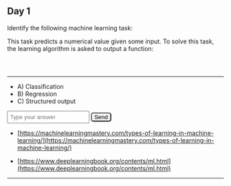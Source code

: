 ## Day 1

Identify the following machine learning task:

This task predicts a numerical value given some input. To solve this task, the learning algorithm is asked to output a function:

<div id="katex_day1" class="katex-formula"></div>

---

- A) Classification
- B) Regression
- C) Structured output

<input type="text" placeholder="Type your answer" id="day1_choice" name="day1_choice"/>
<button type="submit" id="day1_submit" class="button">Send</button> 
<div id="day1_feedback"></div>

- [https://machinelearningmastery.com/types-of-learning-in-machine-learning/](https://machinelearningmastery.com/types-of-learning-in-machine-learning/)

- [https://www.deeplearningbook.org/contents/ml.html](https://www.deeplearningbook.org/contents/ml.html)

---






<link rel="stylesheet" href="https://cdn.jsdelivr.net/npm/katex@0.12.0/dist/katex.min.css" integrity="sha384-AfEj0r4/OFrOo5t7NnNe46zW/tFgW6x/bCJG8FqQCEo3+Aro6EYUG4+cU+KJWu/X" crossorigin="anonymous">
<style>
  .katex-formula {
    padding: 1em;
  }
  button[type=submit] {
    border-radius: 5px;
  }
  input {
    padding: 5px;
  }
</style>
<script src="https://cdn.jsdelivr.net/npm/katex@0.12.0/dist/katex.min.js" integrity="sha384-g7c+Jr9ZivxKLnZTDUhnkOnsh30B4H0rpLUpJ4jAIKs4fnJI+sEnkvrMWph2EDg4" crossorigin="anonymous"></script>

<script>
  const selectAnswer = (answer, submit_id, choice_id, feedback_id) => {
    const feedback = document.getElementById(feedback_id)
    const choice = document.getElementById(choice_id);
    if (choice.value.toLowerCase() == answer) {
      feedback.innerHTML = "Correct!"
    } else {
      feedback.innerHTML = "Not quite."
    }
  }

  const days = [
    [1,"b", String.raw`f : \R^n \to \R`],
  ]
  for (let i in  days) {
    [id, ans, formula] =  days[i]
    document.getElementById("day" + id + "_submit").addEventListener(("click"), () => {
      selectAnswer(ans, "day" + id + "_submit", "day" + id + "_choice", "day" + id + "_feedback")
    });
    
    katex.render(formula, document.getElementById("katex_day" + id), {
      throwOnError: false
    });
  }
</script>

